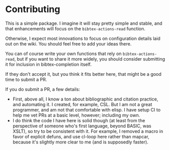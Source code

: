 # Contributing

This is a simple package.
I imagine it will stay pretty simple and stable, and that enhancements will focus on the `bibtex-actions-read` function. 

Otherwise, I expect most innovations to focus on configuration details laid out on the wiki. 
You should feel free to add your ideas there.

You can of course write your own functions that rely on `bibtex-actions-read`, but if you want to share it more widely, you should consider submitting it for inclusion in bibtex-completion itself. 

If they don't accept it, but you think it fits better here, that might be a good time to submit a PR.

If you do submit a PR, a few details:

- First, above all, I know a ton about bibliographic and citation practice, and automating it. I created, for example, CSL. But I am not a great programmer, and am not that comfortable with elisp. I have setup CI to help me vet PRs at a basic level, however; including my own.
- I do think the code I have here is solid though (at least from the perspective of someone who's first language, beyond BASIC, was XSLT), so try to be consistent with it. For example, I removed a macro in favor of explicit defuns, and use cl-loop here rather than mapcar, because it's slightly more clear to me (and is supposedly faster).
